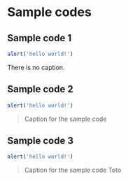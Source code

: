 # Sample codes

## Sample code 1

```javascript
alert('hello world!')
```

There is no caption.

## Sample code 2

```javascript
alert('hello world!')
```

> Caption for the sample code

## Sample code 3

```javascript
alert('hello world!')
```

> Caption for the sample code
> Toto
